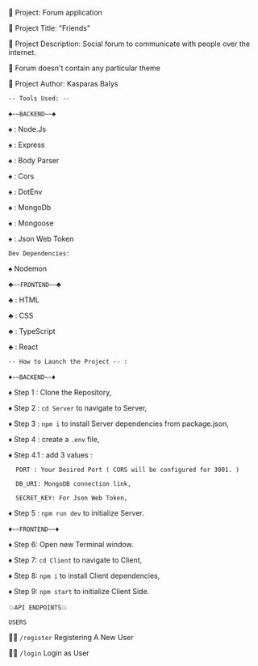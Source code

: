 :milky_way: Project: Forum application

:milky_way: Project Title: "Friends"

:milky_way: Project Description: Social forum to communicate with people over the internet.

:milky_way: Forum doesn't contain any particular theme

:milky_way: Project Author: Kasparas Balys



`-- Tools Used: --`


:spades:`~~BACKEND~~`:spades:

:spades: : Node.Js

:spades: : Express

:spades: : Body Parser

:spades: : Cors

:spades: : DotEnv

:spades: : MongoDb

:spades: : Mongoose

:spades: : Json Web Token

`Dev Dependencies:`

:spades: Nodemon



:clubs:`~~FRONTEND~~`:clubs:

:clubs: : HTML

:clubs: : CSS

:clubs: : TypeScript

:clubs: : React



`-- How to Launch the Project -- :`


:diamonds:`~~BACKEND~~`:diamonds:

:diamonds: Step 1 : Clone the Repository,

:diamonds: Step 2 : `cd Server` to navigate to Server,

:diamonds: Step 3 : `npm i` to install Server dependencies from package.json,

:diamonds: Step 4 : create a `.env` file,

:diamonds: Step 4.1 : add 3 values :
     
      PORT : Your Desired Port ( CORS will be configured for 3001. )
     
      DB_URI: MongoDB connection link,
     
      SECRET_KEY: For Json Web Token,

:diamonds: Step 5 : `npm run dev` to initialize Server.



:diamonds:`~~FRONTEND~~`:diamonds:

:diamonds: Step 6: Open new Terminal window.

:diamonds: Step 7: `cd Client` to navigate to Client,

:diamonds: Step 8: `npm i` to install Client dependencies,

:diamonds: Step 9: `npm start` to initialize Client Side.



:boom:`API ENDPOINTS`:boom:

`USERS`


:ok_man: `/register` Registering A New User

:ok_man: `/login` Login as User
